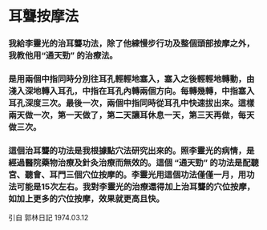 # 耳聾按摩法

### 我給李靈光的治耳聾功法，除了他練慢步行功及整個頭部按摩之外，我教他用“通天勁” 的治療法。

### 是用兩個中指同時分別往耳孔輕輕地塞入，塞入之後輕輕地轉動，由淺入深地轉入耳孔，中指在耳孔內轉兩個方向。每轉幾轉，中指塞入耳孔深度三次。最後一次，兩個中指同時從耳孔中快速拔出來。這樣兩天做一次，第一天做了，第二天讓耳休息一天，第三天再做，每天做三次。

### 這個治耳聾的功法是我根據點穴法研究出來的。照李靈光的病情，是經過醫院藥物治療及針灸治療而無效的。這個 “通天勁” 的功法是配聽宮、聽會、耳門三個穴位按摩的。李靈光用這個功法僅僅一月，用功法可能是15次左右。我對李靈光的治療還得加上治耳聾的穴位按摩，如加上更多的穴位按摩，效果就更高且快。

引自 郭林日記 1974.03.12
